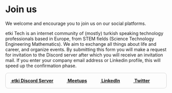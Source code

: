 # Join us

<script src="https://kit.fontawesome.com/31e6d56ab4.js" crossorigin="anonymous"> </script>
<link rel="stylesheet" href="https://cdnjs.cloudflare.com/ajax/libs/font-awesome/6.2.0/css/all.min.css">

We welcome and encourage you to join us on our social platforms.

etki Tech is an internet community of (mostly) turkish speaking technology professionals based in Europe, from STEM fields (Science Technology Engineering Mathematics). We aim to exchange all things about life and career, and organize events. By submitting this form you will make a request for invitation to the Discord server after which you will receive an invitation mail. If you enter your company email address or Linkedin profile, this will speed up the confirmation phase.

<p>

  <div style = "display: flex;justify-content: space-between; border: 1px solid lightgrey;border-radius: 8px;padding:15px;font-weight: bolder;">
    <a href="https://forms.gle/biPQf7t5wmYvajpr6" target="_blank"><i class="fa-brands fa-discord fa-3x" id="special"> </i> &nbsp;etki Discord Server </a>
    &emsp; &emsp;
    <a href="https://www.meetup.com/turkishtech" target="_blank"><i class="fab fa-meetup fa-3x" id="special"> </i> &nbsp;Meetups </a>
    &emsp; &emsp;
    <a href="https://www.linkedin.com/groups/13521204/" target="_blank"><i class="fab fa-linkedin fa-3x" id="special"> </i> &nbsp;LinkedIn </a>
    &emsp; &emsp;
    <a href="https://www.twitter.com/etkitech" target="_blank"><i class="fab fa-twitter fa-3x" id="special"> </i> &nbsp;Twitter </a>
    &emsp; &emsp;
  </div>
 
